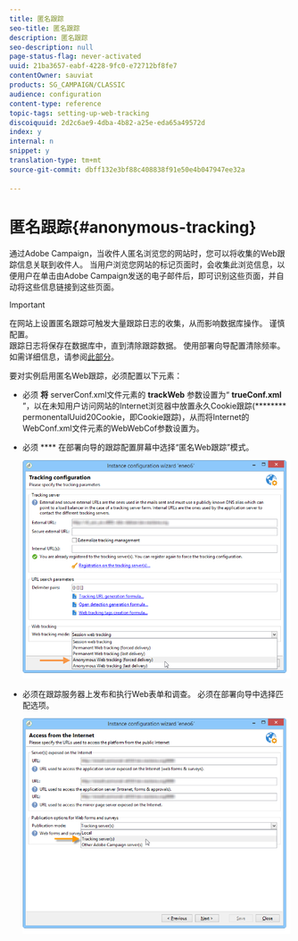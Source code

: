 ```yaml
---
title: 匿名跟踪
seo-title: 匿名跟踪
description: 匿名跟踪
seo-description: null
page-status-flag: never-activated
uuid: 21ba3657-eabf-4228-9fc0-e72712bf8fe7
contentOwner: sauviat
products: SG_CAMPAIGN/CLASSIC
audience: configuration
content-type: reference
topic-tags: setting-up-web-tracking
discoiquuid: 2d2c6ae9-4dba-4b82-a25e-eda65a49572d
index: y
internal: n
snippet: y
translation-type: tm+mt
source-git-commit: dbff132e3bf88c408838f91e50e4b047947ee32a

---
```



# 匿名跟踪{#anonymous-tracking}

通过Adobe Campaign，当收件人匿名浏览您的网站时，您可以将收集的Web跟踪信息关联到收件人。 当用户浏览您网站的标记页面时，会收集此浏览信息，以便用户在单击由Adobe Campaign发送的电子邮件后，即可识别这些页面，并自动将这些信息链接到这些页面。

>[!IMPORTANT]
>
>在网站上设置匿名跟踪可触发大量跟踪日志的收集，从而影响数据库操作。 谨慎配置。\
>跟踪日志将保存在数据库中，直到清除跟踪数据。 使用部署向导配置清除频率。 如需详细信息，请参阅[此部分](../../installation/using/deploying-an-instance.md#purging-data)。

要对实例启用匿名Web跟踪，必须配置以下元素：

* 必须 **将** serverConf.xml文件元素的 **trackWeb** 参数设置为“ **trueConf.xml** ”，以在未知用户访问网站的Internet浏览器中放置永久Cookie跟踪(******** permonentalUuid20Cookie，即Cookie跟踪)，从而将Internet的WebConf.xml文件元素的WebWebCof参数设置为。
* 必须 **** 在部署向导的跟踪配置屏幕中选择“匿名Web跟踪”模式。

   ![](assets/webtracking_anonymous_set.png)

* 必须在跟踪服务器上发布和执行Web表单和调查。 必须在部署向导中选择匹配选项。

   ![](assets/webtracking_publication_set_for_webapps.png)

